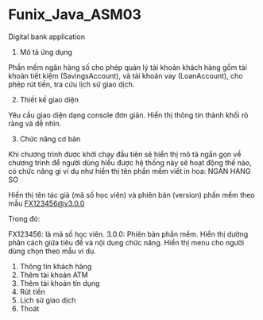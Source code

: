 # Funix_Java_ASM03
Digital bank application

1. Mô tả ứng dụng

Phần mềm ngân hàng số cho phép quản lý tài khoản khách hàng gồm tài khoản tiết kiệm (SavingsAccount), và tài khoản vay (LoanAccount), cho phép rút tiền, tra cứu lịch sử giao dịch.

2. Thiết kế giao diện

Yêu cầu giao diện dạng console đơn giản.
Hiển thị thông tin thành khối rõ ràng và dễ nhìn.

3. Chức năng cơ bản

Khi chương trình được khởi chạy đầu tiên sẽ hiển thị mô tả ngắn gọn về chương trình để người dùng hiểu được hệ thống này sẽ hoạt động thế nào, có chức năng gì ví dụ như hiển thị tên phần mềm viết in hoa: 
NGAN HANG SO

Hiển thị tên tác giả (mã số học viên) và phiên bản (version) phần mềm theo mẫu 
FX123456@v3.0.0

Trong đó:

FX123456: là mã số học viên.
3.0.0: Phiên bản phần mềm.
Hiển thị dường phân cách giữa tiêu đề và nội dung chức năng.
Hiển thị menu cho người dùng chọn theo mẫu ví dụ.
1. Thông tin khách hàng
2. Thêm tài khoản ATM
3. Thêm tài khoản tín dụng
4. Rút tiền
5. Lịch sử giao dịch
0. Thoát



